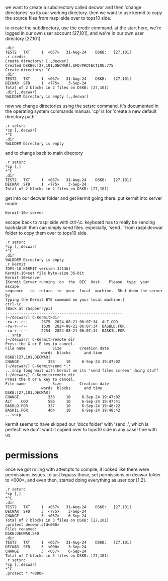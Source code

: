 we want to create a subdirectory called decwar and then 'change directories' so its our working directory. then we want to use kermit to copy the source files from raspi side over to tops10 side.

to create the subdirectory, use the credir command. at the start here, we're logged in our own user account [27,101], and we're in our own user directory [27,101]

    .dir
    TEST2	TXT     1  <057>   31-Aug-24	DSKB:	[27,101]
    .r credir
    Create directory: [,,decwar]
    Created DSKB0:[27,101,DECWAR].SFD/PROTECTION:775
    Create directory: ^C
    .dir
    TEST2	TXT     1  <057>   31-Aug-24	DSKB:	[27,101]
    DECWAR	SFD     1  <775>    3-Sep-24
    Total of 2 blocks in 2 files on DSKB: [27,101]
    .dir[,,decwar]
    %WLDDEM Directory is empty [,,decwar]

now we change directories using the setsrc command. it's documented in the operating system commands manual. 'cp' is for 'create a new default directory path'

    .r setsrc
    *cp [,,decwar]
    *^C
    .dir
    %WLDDEM Directory is empty 

and to change back to main directory

    .r setsrc
    *cp [,]
    *^C
    .dir
    TEST2	TXT     1  <057>   31-Aug-24	DSKB:	[27,101]
    DECWAR	SFD     1  <775>    3-Sep-24
    Total of 2 blocks in 2 files on DSKB: [27,101]

get into our decwar folder and get kermit going there. put kermit into server mode.

    Kermit-10> server

escape back to raspi side with ctrl-\c. keyboard has to really be sending backslash! then can simply send files. especially, 'send *.*' from raspi decwar folder to copy them over to tops10 side.

    .r setsrc
    *cp [,,decwar]
    *^C
    .dir
    %WLDDEM Directory is empty 
    .r kermit
    TOPS-10 KERMIT version 3(136)
    Kermit-10>set file byte-size 36-bit
    Kermit-10>server
    [Kermit Server running  on  the  DEC  Host.   Please  type  your  escape
    sequence   to  return  to  your  local  machine.  Shut down the server by
    typing the Kermit BYE command on your local machine.]
    ctrl-\c
    (Back at raspberrypi)
    ----------------------------------------------------
    (~/decwar/) C-Kermit>dir
    -rw-r--r--      2675  2024-08-21 06:07:34  ALT.COD
    -rw-r--r--      1639  2024-08-21 06:07:34  BASBLD.FOR
    -rw-r--r--      2254  2024-08-21 06:07:34  BASKIL.FOR
    ...snip
    (~/decwar/) C-Kermit>remote dir
    Press the X or E key to cancel.
    File name            Size        Creation date
                    words  blocks      and time
    DSKB:[27,101,DECWAR]
    CHANGE.            333     10     6-Sep-24 19:47:02
    (~/decwar/) C-Kermit>send *.*
    ...snip long wait with kermit on its 'send files screen' doing stuff
    (~/decwar/) C-Kermit>remote dir
    Press the X or E key to cancel.
    File name            Size        Creation date
                    words  blocks      and time
    DSKB:[27,101,DECWAR]
    CHANGE.            333     10     6-Sep-24 19:47:02
    ALT   .COD         586     10     6-Sep-24 19:47:41
    BASBLD.FOR         337     10     6-Sep-24 19:48:22
    BASKIL.FOR         464     10     6-Sep-24 19:48:42
    ...snip

kermit seems to have skipped our 'docs folder' with 'send *.*', which is perfect! we don't want it copied over to tops10 side in any case! fine with us.

# permissions

once we got rolling with attempts to compile, it looked like there were permissions issues. to just bypass those, set permissions on decwar folder to <000>, and even then, started doing everything as user opr [1,2].

    .r setsrc
    *cp [,]
    *^C
    .dir
    TEST2	TXT     1  <057>   31-Aug-24	DSKB:	[27,101]
    DECWAR	SFD     3  <775>    3-Sep-24
    CHANGE	        3  <057>    6-Sep-24
    Total of 7 blocks in 3 files on DSKB: [27,101]
    .protect decwar.sfd<000>
    Files renamed:
    DSKB:DECWAR.SFD 
    .dir
    TEST2	TXT     1  <057>   31-Aug-24	DSKB:	[27,101]
    DECWAR	SFD     3  <000>    3-Sep-24
    CHANGE	        3  <057>    6-Sep-24
    Total of 7 blocks in 3 files on DSKB: [27,101]
    .r setsrc
    *cp [,,decwar]
    *^C
    .protect *.*<000>
